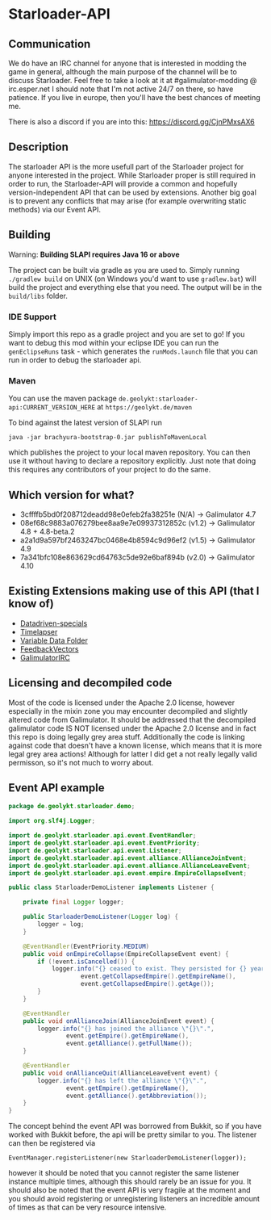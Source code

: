 # Starloader-API

## Communication

We do have an IRC channel for anyone that is interested in modding the game in
general, although the main purpose of the channel will be to discuss Starloader.
Feel free to take a look at it at #galimulator-modding @ irc.esper.net
I should note that I'm not active 24/7 on there, so have patience.
If you live in europe, then you'll have the best chances of meeting me.

There is also a discord if you are into this: https://discord.gg/CjnPMxsAX6

## Description

The starloader API is the more usefull part of the Starloader project for anyone
interested in the project. While Starloader proper is still required in order to
run, the Starloader-API will provide a common and hopefully version-independent
API that can be used by extensions. Another big goal is to prevent any conflicts
that may arise (for example overwriting static methods) via our Event API.

## Building

Warning: **Building SLAPI requires Java 16 or above**

The project can be built via gradle as you are used to. Simply running
`./gradlew build` on UNIX (on Windows you'd want to use `gradlew.bat`) will
build the project and everything else that you need. The output will be in the
`build/libs` folder.

### IDE Support

Simply import this repo as a gradle project and you are set to go!
If you want to debug this mod within your eclipse IDE you can run the
`genEclipseRuns` task - which generates the `runMods.launch` file that
you can run in order to debug the starloader api.

### Maven

You can use the maven package `de.geolykt:starloader-api:CURRENT_VERSION_HERE`
at `https://geolykt.de/maven`

To bind against the latest version of SLAPI run

    java -jar brachyura-bootstrap-0.jar publishToMavenLocal

which publishes the project to your local maven repository. You can then use it
without having to declare a repository explicitly. Just note that doing
this requires any contributors of your project to do the same.

## Which version for what?

- 3cffffb5bd0f208712deadd98e0efeb2fa38251e (N/A)  -> Galimulator 4.7
- 08ef68c9883a076279bee8aa9e7e09937312852c (v1.2) -> Galimulator 4.8 + 4.8-beta.2
- a2a1d9a597bf2463247bc0468e4b8594c9d96ef2 (v1.5) -> Galimulator 4.9
- 7a341bfc108e863629cd64763c5de92e6baf894b (v2.0) -> Galimulator 4.10

## Existing Extensions making use of this API (that I know of)

- [Datadriven-specials](https://github.com/Geolykt/Datadriven-specials)
- [Timelapser](https://github.com/Geolykt/Timelapser)
- [Variable Data Folder](https://github.com/Geolykt/VariableDataFolder)
- [FeedbackVectors](https://github.com/Geolykt/Feedbackvectors)
- [GalimulatorIRC](https://github.com/Geolykt/GalimulatorIRC)

## Licensing and decompiled code

Most of the code is licensed under the Apache 2.0 license, however especially in
the mixin zone you may encounter decompiled and slightly altered code from
Galimulator. It should be addressed that the decompiled galimulator code IS NOT
licensed under the Apache 2.0 license and in fact this repo is doing legally grey
area stuff. Additionally the code is linking against code that doesn't have a
known license, which means that it is more legal grey area actions! Although for
latter I did get a not really legally valid permisson, so it's not much to
worry about.

## Event API example

```java
package de.geolykt.starloader.demo;

import org.slf4j.Logger;

import de.geolykt.starloader.api.event.EventHandler;
import de.geolykt.starloader.api.event.EventPriority;
import de.geolykt.starloader.api.event.Listener;
import de.geolykt.starloader.api.event.alliance.AllianceJoinEvent;
import de.geolykt.starloader.api.event.alliance.AllianceLeaveEvent;
import de.geolykt.starloader.api.event.empire.EmpireCollapseEvent;

public class StarloaderDemoListener implements Listener {

    private final Logger logger;

    public StarloaderDemoListener(Logger log) {
        logger = log;
    }

    @EventHandler(EventPriority.MEDIUM)
    public void onEmpireCollapse(EmpireCollapseEvent event) {
        if (!event.isCancelled()) {
            logger.info("{} ceased to exist. They persisted for {} years.",
                    event.getCollapsedEmpire().getEmpireName(),
                    event.getCollapsedEmpire().getAge());
        }
    }

    @EventHandler
    public void onAllianceJoin(AllianceJoinEvent event) {
        logger.info("{} has joined the alliance \"{}\".", 
                event.getEmpire().getEmpireName(), 
                event.getAlliance().getFullName());
    }

    @EventHandler
    public void onAllianceQuit(AllianceLeaveEvent event) {
        logger.info("{} has left the alliance \"{}\".", 
                event.getEmpire().getEmpireName(), 
                event.getAlliance().getAbbreviation());
    }
}
```

The concept behind the event API was borrowed from Bukkit, so if you have worked
with Bukkit before, the api will be pretty similar to you.
The listener can then be registered via

    EventManager.registerListener(new StarloaderDemoListener(logger));

however it should be noted that you cannot register the same listener instance multiple
times, although this should rarely be an issue for you. It should also be noted
that the event API is very fragile at the moment and you should avoid
registering or unregistering listeners an incredible amount of times as that
can be very resource intensive.

